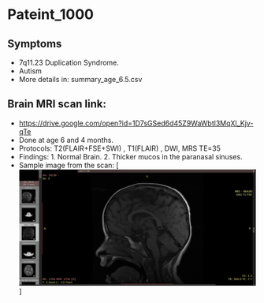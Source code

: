 # Pateint_1000

## Symptoms
- 7q11.23 Duplication Syndrome.
- Autism
- More details in: summary_age_6.5.csv

## Brain MRI scan link:
- https://drive.google.com/open?id=1D7sGSed6d45Z9WaWbtl3MqXl_Kjv-qTe
- Done at age 6 and 4 months.
- Protocols: T2(FLAIR+FSE+SWI) , T1(FLAIR) , DWI, MRS TE=35
- Findings: 1. Normal Brain. 2. Thicker mucos in the paranasal sinuses.
- Sample image from the scan: [![img](patient_1000_MRI_Example.png)]

